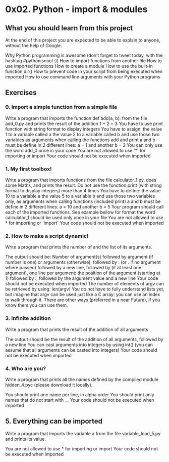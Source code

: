 # 0x02. Python - import & modules
## What you should learn from this project

At the end of this project you are expected to be able to explain to anyone, without the help of Google:

Why Python programming is awesome (don’t forget to tweet today, with the hashtag #pythoniscool :)) How to import functions from another file How to use imported functions How to create a module How to use the built-in function dir() How to prevent code in your script from being executed when imported How to use command line arguments with your Python programs

## Exercises

### 0. Import a simple function from a simple file

 Write a program that imports the function def add(a, b): from the file add_0.py and prints the result 
 of the addition 1 + 2 = 3
You have to use print function with string format to display integers
You have to assign:
the value 1 to a variable called a
the value 2 to a variable called b
and use those two variables as arguments when calling the functions add and print
a and b must be define in 2 different lines: a = 1 and another b = 2
You can only use the word add_0 once in your code
You are not allowed to use '*' for importing or import
Your code should not be executed when imported

### 1. My first toolbox!

 Write a program that imports functions from the file calculator_1.py, does some Maths, and prints the result.
Do not use the function print (with string format to display integers) more than 4 times
You have to define:
the value 10 to a variable a
the value 5 to a variable b
and use those two variables only, as arguments when calling functions (included print)
a and b must be define in 2 different lines: a = 10 and another b = 5
Your program should call each of the imported functions. See example bellow for format the word calculator_1 should be used only once in your file
You are not allowed to use * for importing or 'import'
Your code should not be executed when imported

### 2. How to make a script dynamic!

Write a program that prints the number of and the list of its arguments.

The output should be: Number of argument(s) followed by argument (if number is one) or arguments (otherwise), followed by : (or . if no argument where passed) followed by a new line, followed by (if at least one argument), one line per argument: the position of the argument (starting at 1) followed by :, followed by the argument value and a new line Your code should not be executed when imported The number of elements of argv can be retrieved by using: len(argv) You do not have to fully understand lists yet, but imagine that argv can be used just like a C array: you can use an index to walk through it. There are other ways (preferred in a near Future), if you know them you can use them.

### 3. Infinite addition
Write a program that prints the result of the addition of all arguments

The output should be the result of the addition of all arguments, followed by a new line You can cast arguments into integers by using int() (you can assume that all arguments can be casted into integers) Your code should not be executed when imported

### 4. Who are you?
Write a program that prints all the names defined by the compiled module hidden_4.pyc (please download it locally).

You should print one name per line, in alpha order You should print only names that do not start with __ Your code should not be executed when imported

## 5. Everything can be imported
Write a program that imports the variable a from the file variable_load_5.py and prints its value.

You are not allowed to use * for importing or import Your code should not be executed when imported
